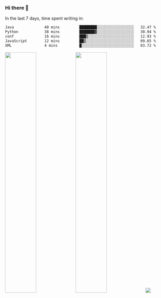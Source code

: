### Hi there 👋

In the last 7 days, time spent writing in:

<!--START_SECTION:waka-->

```txt
Java              40 mins         ████████░░░░░░░░░░░░░░░░░   32.47 %
Python            38 mins         ███████▓░░░░░░░░░░░░░░░░░   30.94 %
conf              16 mins         ███▒░░░░░░░░░░░░░░░░░░░░░   12.93 %
JavaScript        12 mins         ██▒░░░░░░░░░░░░░░░░░░░░░░   09.65 %
XML               4 mins          █░░░░░░░░░░░░░░░░░░░░░░░░   03.72 %
```

<!--END_SECTION:waka-->

<img src="https://wakatime.com/share/@jimtje/5d0c92de-08f8-4a72-8f2f-6a9693d1e318.svg" width=45% height=45%> <img src="https://wakatime.com/share/@jimtje/501498ae-bda5-4da7-a89d-b40bcdd5556d.svg" width=45% height=45%>
![](https://hit.yhype.me/github/profile?user_id=43537315)
